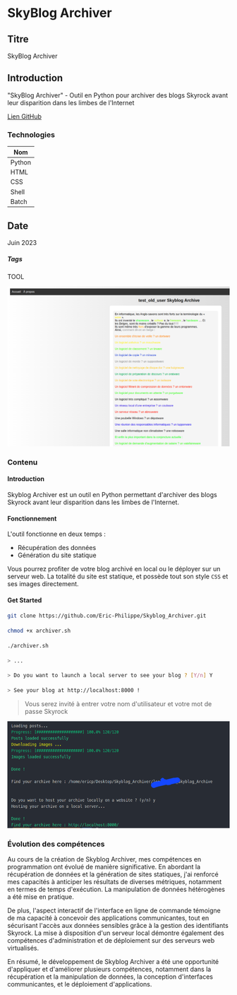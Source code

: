# SkyBlog Archiver

## Titre

SkyBlog Archiver

## Introduction

"SkyBlog Archiver" - Outil en Python pour archiver des blogs Skyrock avant leur disparition dans les limbes de l'Internet

[Lien GitHub](https://github.com/Eric-Philippe/Skyblog_Archiver)

### Technologies

| Nom    |
| ------ |
| Python |
| HTML   |
| CSS    |
| Shell  |
| Batch  |

## Date

Juin 2023

##### Tags

TOOL

![Image de preview](https://raw.githubusercontent.com/Eric-Philippe/Skyblog_Archiver/main/res/ex.png)

### Contenu

#### Introduction

Skyblog Archiver est un outil en Python permettant d'archiver des blogs Skyrock avant leur disparition dans les limbes de l'Internet.

#### Fonctionnement

L'outil fonctionne en deux temps :

- Récupération des données
- Génération du site statique

Vous pourrez profiter de votre blog archivé en local ou le déployer sur un serveur web. La totalité du site est statique, et possède tout son style `CSS` et ses images directement.

#### Get Started

```bash
git clone https://github.com/Eric-Philippe/Skyblog_Archiver.git

chmod +x archiver.sh

./archiver.sh

> ...

> Do you want to launch a local server to see your blog ? [Y/n] Y

> See your blog at http://localhost:8000 !
```

> Vous serez invité à entrer votre nom d'utilisateur et votre mot de passe Skyrock

![CLI](https://raw.githubusercontent.com/Eric-Philippe/Skyblog_Archiver/main/res/CLI.png)

### Évolution des compétences

Au cours de la création de Skyblog Archiver, mes compétences en programmation ont évolué de manière significative. En abordant la récupération de données et la génération de sites statiques, j'ai renforcé mes capacités à anticiper les résultats de diverses métriques, notamment en termes de temps d'exécution. La manipulation de données hétérogènes a été mise en pratique.

De plus, l'aspect interactif de l'interface en ligne de commande témoigne de ma capacité à concevoir des applications communicantes, tout en sécurisant l'accès aux données sensibles grâce à la gestion des identifiants Skyrock. La mise à disposition d'un serveur local démontre également des compétences d'administration et de déploiement sur des serveurs web virtualisés.

En résumé, le développement de Skyblog Archiver a été une opportunité d'appliquer et d'améliorer plusieurs compétences, notamment dans la récupération et la manipulation de données, la conception d'interfaces communicantes, et le déploiement d'applications.
